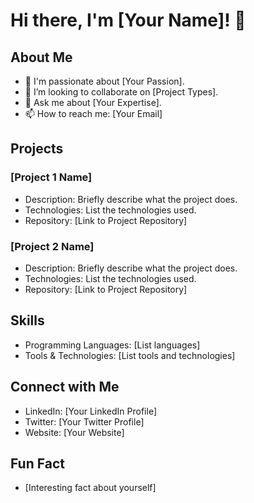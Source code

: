 
# Hi there, I'm [Your Name]! 👋

## About Me

- 🌱 I'm passionate about [Your Passion].
- 👯 I’m looking to collaborate on [Project Types].
- 💬 Ask me about [Your Expertise].
- 📫 How to reach me: [Your Email]

## Projects

### [Project 1 Name]

- Description: Briefly describe what the project does.
- Technologies: List the technologies used.
- Repository: [Link to Project Repository]

### [Project 2 Name]

- Description: Briefly describe what the project does.
- Technologies: List the technologies used.
- Repository: [Link to Project Repository]

## Skills

- Programming Languages: [List languages]
- Tools & Technologies: [List tools and technologies]

## Connect with Me

- LinkedIn: [Your LinkedIn Profile]
- Twitter: [Your Twitter Profile]
- Website: [Your Website]

## Fun Fact

- [Interesting fact about yourself]

